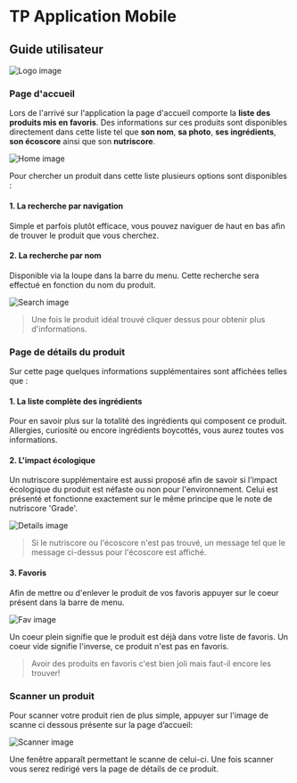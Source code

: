 # TP Application Mobile

## Guide utilisateur

![Logo image](screenshots/logo.png)

### Page d'accueil

Lors de l'arrivé sur l'application la page d'accueil comporte la **liste des produits mis en favoris**. Des informations sur ces produits sont disponibles directement dans cette liste tel que **son nom**, **sa photo**, **ses ingrédients**, **son écoscore** ainsi que son **nutriscore**.

![Home image](screenshots/home.png)

Pour chercher un produit dans cette liste plusieurs options sont disponibles :

#### 1. La recherche par navigation

Simple et parfois plutôt efficace, vous pouvez naviguer de haut en bas afin de trouver le produit que vous cherchez.

#### 2. La recherche par nom

Disponible via la loupe dans la barre du menu. Cette recherche sera effectué en fonction du nom du produit.

![Search image](screenshots/search.png)

> Une fois le produit idéal trouvé cliquer dessus pour obtenir plus d'informations.

### Page de détails du produit

Sur cette page quelques informations supplémentaires sont affichées telles que :

#### 1. La liste complète des ingrédients

Pour en savoir plus sur la totalité des ingrédients qui composent ce produit. Allergies, curiosité ou encore ingrédients boycottés, vous aurez toutes vos informations.

#### 2. L'impact écologique

Un nutriscore supplémentaire est aussi proposé afin de savoir si l'impact écologique du produit est néfaste ou non pour l'environnement. Celui est présenté et fonctionne exactement sur le même principe que le note de nutriscore 'Grade'.

![Details image](screenshots/details.png)

> Si le nutriscore ou l'écoscore n'est pas trouvé, un message tel que le message ci-dessus pour l'écoscore est affiché.

#### 3. Favoris

Afin de mettre ou d'enlever le produit de vos favoris appuyer sur le coeur présent dans la barre de menu.

![Fav image](screenshots/fav.png)

Un coeur plein signifie que le produit est déjà dans votre liste de favoris. Un coeur vide signifie l'inverse, ce produit n'est pas en favoris.

> Avoir des produits en favoris c'est bien joli mais faut-il encore les trouver!

### Scanner un produit

Pour scanner votre produit rien de plus simple, appuyer sur l'image de scanne ci dessous présente sur la page d’accueil:

![Scanner image](screenshots/scanner.png)

Une fenêtre apparaît permettant le scanne de celui-ci. Une fois scanner vous serez redirigé vers la page de détails de ce produit.
